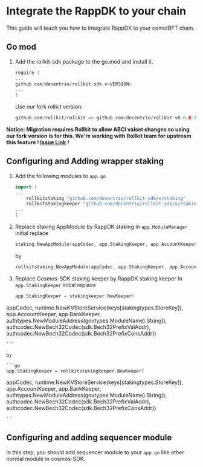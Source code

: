 # Integrate the RappDK to your chain

This guide will teach you how to integrate RappDK to your cometBFT chain.

## Go mod

1. Add the rollkit-sdk package to the go.mod and install it.

    ```go
    require (
    ...
    github.com/decentrio/rollkit-sdk v<VERSION>
    ...
    )
    ```

    Use our fork rollkit version:


    ```go
    github.com/rollkit/rollkit => github.com/decentrio/rollkit v0.0.0-20240516071120-d40857416a55s
    ```

**Notice: Migration requires Rollkit to allow ABCI valset changes so using our fork version is for this. We're working with Rollkit team for upstream this feature ! [Issue Link](https://github.com/rollkit/rollkit/issues/1673) !**

## Configuring and Adding wrapper staking

1. Add the following modules to `app.go`

    ```go
    import (
    ... 
        rollkitstaking "github.com/decentrio/rollkit-sdk/x/staking"
        rollkitstakingkeeper "github.com/decentrio/rollkit-sdk/x/staking/keeper"
    ...
    )
    ```

2. Replace staking AppModule by RappDK staking
    In `app.ModuleManager` initial
    replace

    ```go
    staking.NewAppModule(appCodec, app.StakingKeeper, app.AccountKeeper, app.BankKeeper, app.GetSubspace(stakingtypes.ModuleName)),

    ```

    by

    ```go
    rollkitstaking.NewAppModule(appCodec, app.StakingKeeper, app.AccountKeeper, app.BankKeeper, app.GetSubspace(stakingtypes.ModuleName)),

    ```

3. Replace Cosmos-SDK staking keeper by RappDK staking keeper
    In `app.StakingKeeper` initial
    replace

    ```go
    app.StakingKeeper = stakingkeeper.NewKeeper(

  appCodec, runtime.NewKVStoreService(keys[stakingtypes.StoreKey]), app.AccountKeeper, app.BankKeeper, authtypes.NewModuleAddress(govtypes.ModuleName).String(), authcodec.NewBech32Codec(sdk.Bech32PrefixValAddr), authcodec.NewBech32Codec(sdk.Bech32PrefixConsAddr))

    ```

    by

    ```go
    app.StakingKeeper = rollkitstakingkeeper.NewKeeper(
  appCodec, runtime.NewKVStoreService(keys[stakingtypes.StoreKey]), app.AccountKeeper, app.BankKeeper, authtypes.NewModuleAddress(govtypes.ModuleName).String(), authcodec.NewBech32Codec(sdk.Bech32PrefixValAddr), authcodec.NewBech32Codec(sdk.Bech32PrefixConsAddr))

    ```

## Configuring and adding sequencer module

In this step, you should add sequencer module to your `app.go` like other normal module in cosmos-SDK.
